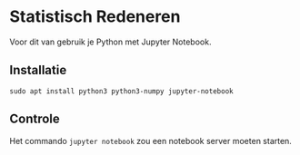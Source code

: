 # Statistisch Redeneren

Voor dit van gebruik je Python met Jupyter Notebook.

## Installatie

```
sudo apt install python3 python3-numpy jupyter-notebook
```

## Controle

Het commando `jupyter notebook` zou een notebook server moeten starten.
